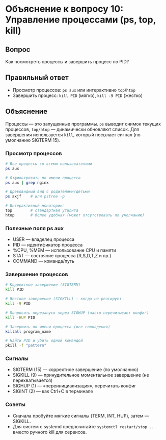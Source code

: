 # Объяснение к вопросу 10: Управление процессами (ps, top, kill)

## Вопрос
Как посмотреть процессы и завершить процесс по PID?

## Правильный ответ
- Просмотр процессов: `ps aux` или интерактивно `top`/`htop`
- Завершить процесс: `kill PID` (мягко), `kill -9 PID` (жестко)

## Объяснение
Процессы — это запущенные программы. `ps` выводит снимок текущих процессов, `top/htop` — динамически обновляют список. Для завершения используется `kill`, который посылает сигнал (по умолчанию SIGTERM 15).

### Просмотр процессов
```bash
# Все процессы со всеми пользователями
ps aux

# Отфильтровать по имени процесса
ps aux | grep nginx

# Древовидный вид с родителями/детьми
ps axjf    # или pstree -p

# Интерактивный мониторинг
top        # стандартная утилита
htop       # более удобная (может отсутствовать по умолчанию)
```

### Полезные поля ps aux
- USER — владелец процесса
- PID — идентификатор процесса
- %CPU, %MEM — использование CPU и памяти
- STAT — состояние процесса (R,S,D,T,Z и пр.)
- COMMAND — команда/путь

### Завершение процессов
```bash
# Корректное завершение (SIGTERM)
kill PID

# Жесткое завершение (SIGKILL) — когда не реагирует
kill -9 PID

# Попросить перезапуск через SIGHUP (часто перечитывает конфиг)
kill -HUP PID

# Завершить по имени процесса (все совпадения)
killall program_name

# Найти PID и убить одной командой
pkill -f "pattern"
```

### Сигналы
- SIGTERM (15) — корректное завершение (по умолчанию)
- SIGKILL (9) — принудительное моментальное завершение (не перехватывается)
- SIGHUP (1) — «переинициализация», перечитать конфиг
- SIGINT (2) — как Ctrl+C в терминале

### Советы
- Сначала пробуйте мягкие сигналы (TERM, INT, HUP), затем — SIGKILL.
- Для систем с systemd предпочитайте `systemctl restart/stop ...` вместо ручного kill для сервисов.
